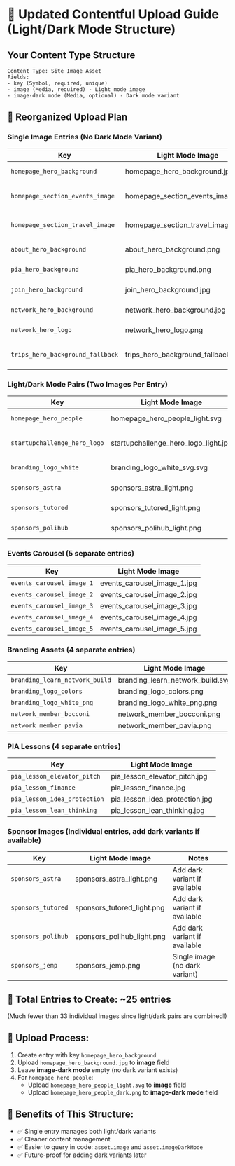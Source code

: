 # 🚀 Updated Contentful Upload Guide (Light/Dark Mode Structure)

## Your Content Type Structure
```
Content Type: Site Image Asset
Fields:
- key (Symbol, required, unique)
- image (Media, required) - Light mode image
- image-dark mode (Media, optional) - Dark mode variant
```

## 📸 Reorganized Upload Plan

### Single Image Entries (No Dark Mode Variant)
| Key | Light Mode Image | Description |
|-----|------------------|-------------|
| `homepage_hero_background` | homepage_hero_background.jpg | Main hero background |
| `homepage_section_events_image` | homepage_section_events_image.jpg | Events section image |
| `homepage_section_travel_image` | homepage_section_travel_image.jpg | Travel section image |
| `about_hero_background` | about_hero_background.png | About page hero |
| `pia_hero_background` | pia_hero_background.png | PIA page hero |
| `join_hero_background` | join_hero_background.jpg | Join page hero |
| `network_hero_background` | network_hero_background.jpg | Network page hero |
| `network_hero_logo` | network_hero_logo.png | Network hero logo |
| `trips_hero_background_fallback` | trips_hero_background_fallback.webp | Trips fallback image |

### Light/Dark Mode Pairs (Two Images Per Entry)
| Key | Light Mode Image | Dark Mode Image | Description |
|-----|------------------|-----------------|-------------|
| `homepage_hero_people` | homepage_hero_people_light.svg | homepage_hero_people_dark.png | People graphics |
| `startupchallenge_hero_logo` | startupchallenge_hero_logo_light.jpg | startupchallenge_hero_logo_dark.jpg | Startup Challenge logo |
| `branding_logo_white` | branding_logo_white_svg.svg | *(leave empty)* | White logo (SVG) |
| `sponsors_astra` | sponsors_astra_light.png | *(need dark variant)* | Astra sponsor |
| `sponsors_tutored` | sponsors_tutored_light.png | *(need dark variant)* | Tutored sponsor |
| `sponsors_polihub` | sponsors_polihub_light.png | *(need dark variant)* | Polihub sponsor |

### Events Carousel (5 separate entries)
| Key | Light Mode Image |
|-----|------------------|
| `events_carousel_image_1` | events_carousel_image_1.jpg |
| `events_carousel_image_2` | events_carousel_image_2.jpg |
| `events_carousel_image_3` | events_carousel_image_3.jpg |
| `events_carousel_image_4` | events_carousel_image_4.jpg |
| `events_carousel_image_5` | events_carousel_image_5.jpg |

### Branding Assets (4 separate entries)
| Key | Light Mode Image |
|-----|------------------|
| `branding_learn_network_build` | branding_learn_network_build.svg |
| `branding_logo_colors` | branding_logo_colors.png |
| `branding_logo_white_png` | branding_logo_white_png.png |
| `network_member_bocconi` | network_member_bocconi.png |
| `network_member_pavia` | network_member_pavia.png |

### PIA Lessons (4 separate entries)
| Key | Light Mode Image |
|-----|------------------|
| `pia_lesson_elevator_pitch` | pia_lesson_elevator_pitch.jpg |
| `pia_lesson_finance` | pia_lesson_finance.jpg |
| `pia_lesson_idea_protection` | pia_lesson_idea_protection.jpg |
| `pia_lesson_lean_thinking` | pia_lesson_lean_thinking.jpg |

### Sponsor Images (Individual entries, add dark variants if available)
| Key | Light Mode Image | Notes |
|-----|------------------|-------|
| `sponsors_astra` | sponsors_astra_light.png | Add dark variant if available |
| `sponsors_tutored` | sponsors_tutored_light.png | Add dark variant if available |
| `sponsors_polihub` | sponsors_polihub_light.png | Add dark variant if available |
| `sponsors_jemp` | sponsors_jemp.png | Single image (no dark variant) |

## 🎯 Total Entries to Create: ~25 entries
(Much fewer than 33 individual images since light/dark pairs are combined!)

## 📝 Upload Process:
1. Create entry with key `homepage_hero_background`
2. Upload `homepage_hero_background.jpg` to **image** field
3. Leave **image-dark mode** empty (no dark variant exists)
4. For `homepage_hero_people`:
   - Upload `homepage_hero_people_light.svg` to **image** field
   - Upload `homepage_hero_people_dark.png` to **image-dark mode** field

## 🚀 Benefits of This Structure:
- ✅ Single entry manages both light/dark variants
- ✅ Cleaner content management
- ✅ Easier to query in code: `asset.image` and `asset.imageDarkMode`
- ✅ Future-proof for adding dark variants later
